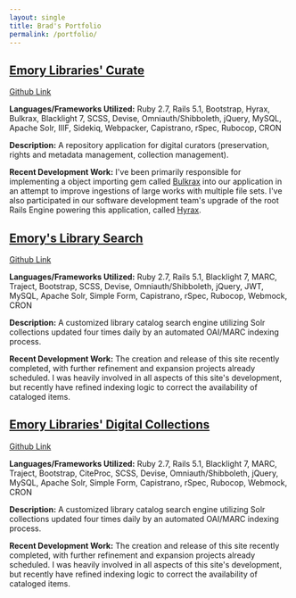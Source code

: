 ```yaml
---
layout: single
title: Brad's Portfolio
permalink: /portfolio/
---
```


## [Emory Libraries' Curate](https://curate.library.emory.edu/)
[Github Link](https://github.com/emory-libraries/dlp-curate)

**Languages/Frameworks Utilized:** Ruby 2.7, Rails 5.1, Bootstrap, Hyrax, Bulkrax, Blacklight 7, SCSS, Devise, Omniauth/Shibboleth, jQuery, MySQL, Apache Solr, IIIF, Sidekiq, Webpacker, Capistrano, rSpec, Rubocop, CRON

**Description:** A repository application for digital curators (preservation, rights and metadata management, collection management).

**Recent Development Work:** I've been primarily responsible for implementing a object importing gem called [Bulkrax](https://github.com/samvera-labs/bulkrax) into our application in an attempt to improve ingestions of large works with multiple file sets. I've also participated in our software development team's upgrade of the root Rails Engine powering this application, called [Hyrax](https://github.com/samvera/hyrax).

## [Emory's Library Search](https://search.libraries.emory.edu)
[Github Link](https://github.com/emory-libraries/blacklight-catalog)

**Languages/Frameworks Utilized:** Ruby 2.7, Rails 5.1, Blacklight 7, MARC, Traject, Bootstrap, SCSS, Devise, Omniauth/Shibboleth, jQuery, JWT, MySQL, Apache Solr, Simple Form, Capistrano, rSpec, Rubocop, Webmock, CRON

**Description:** A customized library catalog search engine utilizing Solr collections updated four times daily by an automated OAI/MARC indexing process.

**Recent Development Work:** The creation and release of this site recently completed, with further refinement and expansion projects already scheduled. I was heavily involved in all aspects of this site's development, but recently have refined indexing logic to correct the availability of cataloged items.

## [Emory Libraries' Digital Collections](https://digital.library.emory.edu/)
[Github Link](https://github.com/emory-libraries/dlp-lux)

**Languages/Frameworks Utilized:** Ruby 2.7, Rails 5.1, Blacklight 7, MARC, Traject, Bootstrap, CiteProc, SCSS, Devise, Omniauth/Shibboleth, jQuery, MySQL, Apache Solr, Simple Form, Capistrano, rSpec, Rubocop, Webmock, CRON

**Description:** A customized library catalog search engine utilizing Solr collections updated four times daily by an automated OAI/MARC indexing process.

**Recent Development Work:** The creation and release of this site recently completed, with further refinement and expansion projects already scheduled. I was heavily involved in all aspects of this site's development, but recently have refined indexing logic to correct the availability of cataloged items.







